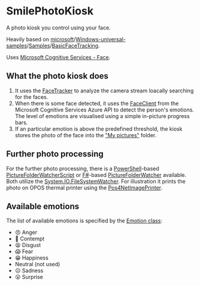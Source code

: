# SmilePhotoKiosk
A photo kiosk you control using your face.

Heavily based on [microsoft](https://github.com/microsoft)/[Windows-universal-samples](https://github.com/microsoft/Windows-universal-samples)/[Samples](https://github.com/microsoft/Windows-universal-samples/tree/master/Samples)/[BasicFaceTracking](https://github.com/microsoft/Windows-universal-samples/tree/master/Samples/BasicFaceTracking).

Uses [Microsoft Cognitive Services - Face](https://azure.microsoft.com/en-us/services/cognitive-services/face/).

## What the photo kiosk does

 1. It uses the [FaceTracker](https://docs.microsoft.com/en-us/uwp/api/windows.media.faceanalysis.facetracker) to analyze the camera stream loacally searching for the faces.
 1. When there is some face detected, it uses the [FaceClient](https://docs.microsoft.com/en-us/dotnet/api/microsoft.azure.cognitiveservices.vision.face.faceclient?view=azure-dotnet) from the Microsoft Cognitive Services Azure API to detect the person's emotions. The level of emotions are visualised using a simple in-picture progress bars.
 1. If an particular emotion is above the predefined threshold, the kiosk stores the photo of the face into the ["My pictures"](https://docs.microsoft.com/en-us/uwp/api/windows.storage.knownlibraryid) folder.

## Further photo processing

For the further photo processing, there is a [PowerShell](https://docs.microsoft.com/en-us/powershell/)-based [PictureFolderWatcherScript](https://github.com/tencek/SmilePhotoKiosk/tree/master/PictureFolderWatcherScript) or [F#](https://fsharpforfunandprofit.com/)-based [PictureFolderWatcher](https://github.com/tencek/SmilePhotoKiosk/tree/master/PictureFolderWatcher) available. Both utilize the [System.IO.FileSystemWatcher](https://docs.microsoft.com/en-us/dotnet/api/system.io.filesystemwatcher). For illustration it prints the photo on OPOS thermal printer using the [Pos4NetImagePrinter](https://github.com/tencek/Pos4NetImagePrinter).

## Available emotions
The list of available emotions is specified by the [Emotion class](https://docs.microsoft.com/en-us/dotnet/api/microsoft.azure.cognitiveservices.vision.face.models.emotion?view=azure-dotnet):

* 😠 Anger
* 🤨 Contempt
* 😫 Disgust
* 😱 Fear
* 😁 Happiness
* Neutral (not used)
* ☹️ Sadness
* 😮 Surprise
